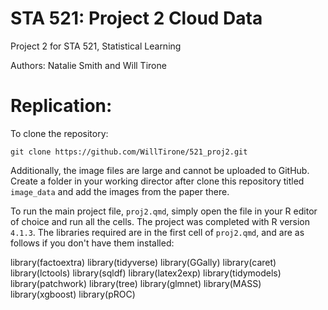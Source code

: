 # STA 521: Project 2 Cloud Data
Project 2 for STA 521, Statistical Learning

Authors: Natalie Smith and Will Tirone 

# Replication: 

To clone the repository: 

`git clone https://github.com/WillTirone/521_proj2.git`

Additionally, the image files are large and cannot be uploaded to GitHub. Create 
a folder in your working director after clone this repository titled `image_data`
and add the images from the paper there.

To run the main project file, `proj2.qmd`, simply open the file in your R 
editor of choice and run all the cells. The project was completed with R version
`4.1.3`. The libraries required are in the first cell of `proj2.qmd`, and are as
follows if you don't have them installed: 

library(factoextra)
library(tidyverse)
library(GGally)
library(caret)
library(lctools)
library(sqldf)
library(latex2exp)
library(tidymodels)
library(patchwork)
library(tree)
library(glmnet)
library(MASS)
library(xgboost)
library(pROC)

